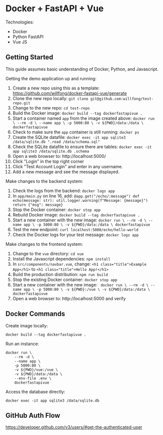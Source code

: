 # Docker + FastAPI + Vue

Technologies:
- Docker
- Python FastAPI
- Vue JS

## Getting Started

This guide assumes basic understanding of Docker, Python, and Javascript. 

Getting the demo application up and running:

1. Create a new repo using this as a template: https://github.com/willfong/docker-fastapi-vue/generate
1. Clone the new repo locally: `git clone git@github.com:willfong/test-repo.git`
1. Change to the new repo: `cd test-repo`
1. Build the Docker image: `docker build --tag dockerfastapivue .`
1. Start a container named `app` from the image created above: ```docker run \
    --rm -d \
    --name app \
    -p 5000:80 \
    -v ${PWD}/data:/data \
    dockerfastapivue```
1. Check to make sure the `app` container is still running: `docker ps`
1. Create the SQLite datafile: `docker exec -it app sqlite3 /data/sqlite.db ".read /data/schema.sql"`
1. Check the SQLite datafile to ensure there are tables: `docker exec -it app sqlite3 /data/sqlite.db .schema`
1. Open a web browser to: http://localhost:5000/
1. Click "Login" in the top right corner
1. Click "Test Account Login" and enter in any username.
1. Add a new message and see the message displayed.

Make changes to the backend system:

1. Check the logs from the backend: `docker logs app`
1. In `app/main.py` on line 16, add: ```@app.get("/echo/:message")
def echo(message: str):
    util.logger.warning(f"Message: {message}")
    return {"msg": message}```
1. Stop the Docker container: `docker stop app`
1. Rebuild Docker image: `docker build --tag dockerfastapivue .`
1. Start a new container with the new image: ```docker run \
    --rm -d \
    --name app \
    -p 5000:80 \
    -v ${PWD}/data:/data \
    dockerfastapivue```
1. Test the new endpoint: `curl localhost:5000/echo/hello-world`
1. Check the Docker logs for your test message: `docker logs app`

Make changes to the frontend system:

1. Change to the `vue` directory: `cd vue`
1. Install the Javascript dependencies: `npm install`
1. In `src/components/navbar.vue`, change: ```<h1 class="title">Example App</h1>``` to ```<h1 class="title">Hello App!</h1>``` 
1. Build the production distribution: `npm run build`
1. Stop the existing Docker container: `docker stop app`
1. Start a new container with the new image: ```
docker run \
  --rm -d \
  --name app \
  -p 5000:80 \
  -v ${PWD}:/vue \
  -v ${PWD}/data:/data \
  dockerfastapivue```
1. Open a web browser to: http://localhost:5000 and verify 


## Docker Commands

Create image locally:
```
docker build --tag dockerfastapivue .
```

Run an instance:
```
docker run \
    --rm -d \
    --name app \
    -p 5000:80 \
    -v ${PWD}/vue:/vue \
    -v ${PWD}/data:/data \
    --env-file .env \
    dockerfastapivue
```

Access the database directly:
```
docker exec -it app sqlite3 /data/sqlite.db
```

## GitHub Auth Flow

https://developer.github.com/v3/users/#get-the-authenticated-user
